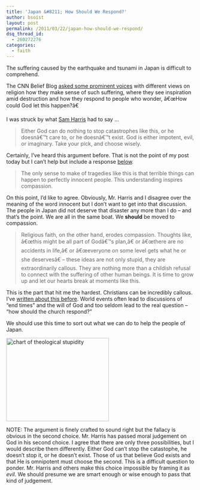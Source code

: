 ```yaml
---
title: 'Japan &#8211; How Should We Respond?'
author: bsoist
layout: post
permalink: /2011/03/22/japan-how-should-we-respond/
dsq_thread_id:
  - 260272276
categories:
  - faith
---
```

The suffering caused by the earthquake and tsunami in Japan is difficult to comprehend.

The CNN Belief Blog [asked some prominent voices][1] with different views on religion how they make sense of such suffering, where they see inspiration amid destruction and how they respond to people who wonder, â€œHow could God let this happen?â€

I was struck by what [Sam Harris][2] had to say &#8230;

> Either God can do nothing to stop catastrophes like this, or he doesnâ€™t care to, or he doesnâ€™t exist. God is either impotent, evil, or imaginary. Take your pick, and choose wisely.

Certainly, I&#8217;ve heard this argument before. That is not the point of my post today but I can&#8217;t help but include a response [below][3].

> The only sense to make of tragedies like this is that terrible things can happen to perfectly innocent people. This understanding inspires compassion.

On this point, I&#8217;d like to agree. Obviously, Mr. Harris and I disagree over the meaning of the word innocent but I don&#8217;t want to get into that discussion. The people in Japan did not deserve that disaster any more than I do &#8211; and that&#8217;s the point. We are all in the same boat. We **should** be moved to compassion.

> Religious faith, on the other hand, erodes compassion. Thoughts like, â€œthis might be all part of Godâ€™s plan,â€ or â€œthere are no accidents in life,â€ or â€œeveryone on some level gets what he or she deservesâ€ &#8211; these ideas are not only stupid, they are extraordinarily callous. They are nothing more than a childish refusal to connect with the suffering of other human beings. It is time to grow up and let our hearts break at moments like this.

This is the part that hit me the hardest. Christians can be incredibly callous. I&#8217;ve [written about this before][4]. World events often lead to discussions of &#8220;end times&#8221; and the will of God and too seldom lead to the real question &#8211; &#8220;how should the church respond?&#8221;

We should use this time to sort out what we can do to help the people of Japan. 

<img width="274" height="222" src="http://www.nakedpastor.com/wp-content/uploads/2010/01/theodicy.jpg" alt="chart of theological stupidity" />

<p id="para1">
  NOTE: The argument is finely crafted to sound right but the fallacy is obvious in the second choice. Mr. Harris has passed moral judgement on God in his second choice. I agree that there are only three possibilities, but I would describe them differently. Either God can&#8217;t stop the catastophe, he doesn&#8217;t stop it, or he doesn&#8217;t exist. Those of us that believe God exists and that He is omnipotent must choose the second. This is a difficult question to ponder. Mr. Harris and others make this choice impossible by framing it as <em>evil</em>. We should presume we are smart enough or wise enough to pass that kind of judgement.
</p>

 [1]: http://religion.blogs.cnn.com/2011/03/20/finding-faith-amid-disaster/
 [2]: http://en.wikipedia.org/wiki/Sam_Harris_(author)
 [3]: #para1
 [4]: http://whsjr.soistmann.com/oped/2010/01/19/the-earthquake-in-haiti-an-appropriate-response/
